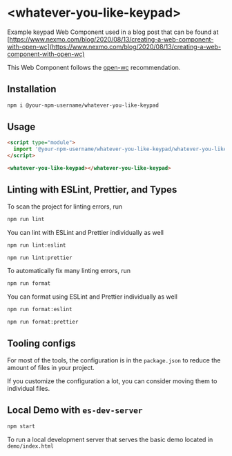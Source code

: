 # \<whatever-you-like-keypad>

Example keypad Web Component used in a blog post that can be found at [https://www.nexmo.com/blog/2020/08/13/creating-a-web-component-with-open-wc](https://www.nexmo.com/blog/2020/08/13/creating-a-web-component-with-open-wc)

This Web Component follows the [open-wc](https://github.com/open-wc/open-wc) recommendation.

## Installation
```bash
npm i @your-npm-username/whatever-you-like-keypad
```

## Usage
```html
<script type="module">
  import '@your-npm-username/whatever-you-like-keypad/whatever-you-like-keypad.js';
</script>

<whatever-you-like-keypad></whatever-you-like-keypad>
```

## Linting with ESLint, Prettier, and Types
To scan the project for linting errors, run
```bash
npm run lint
```

You can lint with ESLint and Prettier individually as well
```bash
npm run lint:eslint
```
```bash
npm run lint:prettier
```

To automatically fix many linting errors, run
```bash
npm run format
```

You can format using ESLint and Prettier individually as well
```bash
npm run format:eslint
```
```bash
npm run format:prettier
```


## Tooling configs

For most of the tools, the configuration is in the `package.json` to reduce the amount of files in your project.

If you customize the configuration a lot, you can consider moving them to individual files.

## Local Demo with `es-dev-server`
```bash
npm start
```
To run a local development server that serves the basic demo located in `demo/index.html`
